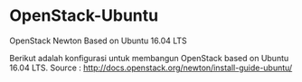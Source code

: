 # OpenStack-Ubuntu
OpenStack Newton Based on Ubuntu 16.04 LTS

Berikut adalah konfigurasi untuk membangun OpenStack based on Ubuntu 16.04 LTS. Source : http://docs.openstack.org/newton/install-guide-ubuntu/

